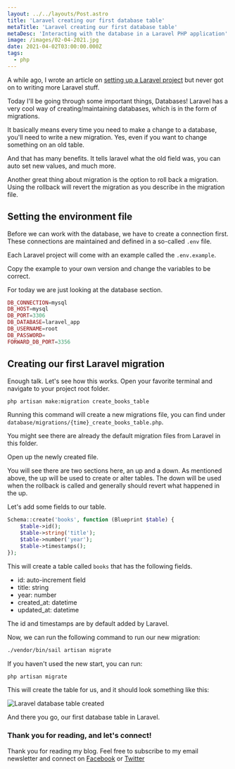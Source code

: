 ```yaml
---
layout: ../../layouts/Post.astro
title: 'Laravel creating our first database table'
metaTitle: 'Laravel creating our first database table'
metaDesc: 'Interacting with the database in a Laravel PHP application'
image: /images/02-04-2021.jpg
date: 2021-04-02T03:00:00.000Z
tags:
  - php
---
```


A while ago, I wrote an article on [setting up a Laravel project](https://daily-dev-tips.com/posts/starting-your-first-laravel-project/) but never got on to writing more Laravel stuff.

Today I'll be going through some important things, Databases!
Laravel has a very cool way of creating/maintaining databases, which is in the form of migrations.

It basically means every time you need to make a change to a database, you'll need to write a new migration.
Yes, even if you want to change something on an old table.

And that has many benefits. It tells laravel what the old field was, you can auto set new values, and much more.

Another great thing about migration is the option to roll back a migration. Using the rollback will revert the migration as you describe in the migration file.

## Setting the environment file

Before we can work with the database, we have to create a connection first.
These connections are maintained and defined in a so-called `.env` file.

Each Laravel project will come with an example called the `.env.example`.

Copy the example to your own version and change the variables to be correct.

For today we are just looking at the database section.

```php
DB_CONNECTION=mysql
DB_HOST=mysql
DB_PORT=3306
DB_DATABASE=laravel_app
DB_USERNAME=root
DB_PASSWORD=
FORWARD_DB_PORT=3356
```

## Creating our first Laravel migration

Enough talk. Let's see how this works.
Open your favorite terminal and navigate to your project root folder.

```bash
php artisan make:migration create_books_table
```

Running this command will create a new migrations file, you can find under `database/migrations/{time}_create_books_table.php`.

You might see there are already the default migration files from Laravel in this folder.

Open up the newly created file.

You will see there are two sections here, an up and a down.
As mentioned above, the up will be used to create or alter tables. The down will be used when the rollback is called and generally should revert what happened in the up.

Let's add some fields to our table.

```php
Schema::create('books', function (Blueprint $table) {
    $table->id();
    $table->string('title');
    $table->number('year');
    $table->timestamps();
});
```

This will create a table called `books` that has the following fields.

- id: auto-increment field
- title: string
- year: number
- created_at: datetime
- updated_at: datetime

The id and timestamps are by default added by Laravel.

Now, we can run the following command to run our new migration:

```bash
./vendor/bin/sail artisan migrate
```

If you haven't used the new start, you can run:

```bash
php artisan migrate
```

This will create the table for us, and it should look something like this:

![Laravel database table created](https://cdn.hashnode.com/res/hashnode/image/upload/v1616998461012/p3j4XeXdS.png)

And there you go, our first database table in Laravel.

### Thank you for reading, and let's connect!

Thank you for reading my blog. Feel free to subscribe to my email newsletter and connect on [Facebook](https://www.facebook.com/DailyDevTipsBlog) or [Twitter](https://twitter.com/DailyDevTips1)
